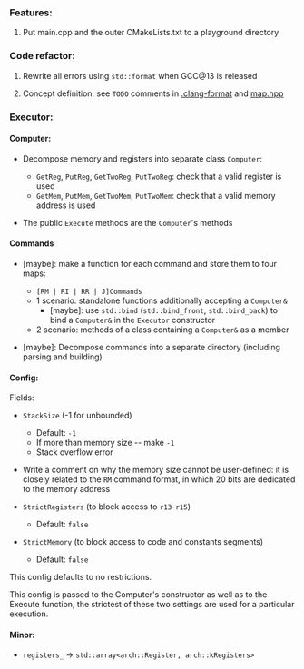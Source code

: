 ### Features:

1. Put main.cpp and the outer CMakeLists.txt to a playground directory

### Code refactor:

1. Rewrite all errors using `std::format` when GCC@13 is released

2. Concept definition: see `TODO` comments in [.clang-format](.clang-format)
   and [map.hpp](include/utils/map.hpp)

### Executor:
#### Computer:

* Decompose memory and registers into separate class `Computer`:
  * `GetReg`, `PutReg`, `GetTwoReg`, `PutTwoReg`: check that a valid register is used
  * `GetMem`, `PutMem`, `GetTwoMem`, `PutTwoMem`: check that a valid memory address is used

* The public `Execute` methods are the `Computer`'s methods

#### Commands

* [maybe]: make a function for each command and store them to four maps:
  * `[RM | RI | RR | J]Commands`
  * 1 scenario: standalone functions additionally accepting a `Computer&`
    * [maybe]: use `std::bind` (`std::bind_front`, `std::bind_back`) to bind a `Computer&` in the `Executor` constructor
  * 2 scenario: methods of a class containing a `Computer&` as a member

* [maybe]: Decompose commands into a separate directory
  (including parsing and building)

#### Config:

Fields:

* `StackSize` (-1 for unbounded)
  * Default: `-1`
  * If more than memory size -- make `-1`
  * Stack overflow error

* Write a comment on why the memory size cannot be user-defined:
  it is closely related to the `RM` command format, in which 20
  bits are dedicated to the memory address

* `StrictRegisters` (to block access to `r13`-`r15`)
  * Default: `false`

* `StrictMemory` (to block access to code and constants segments)
  * Default: `false`

This config defaults to no restrictions.

This config is passed to the Computer's constructor
as well as to the Execute function, the strictest of these two
settings are used for a particular execution.

#### Minor:

* `registers_` -> `std::array<arch::Register, arch::kRegisters>`